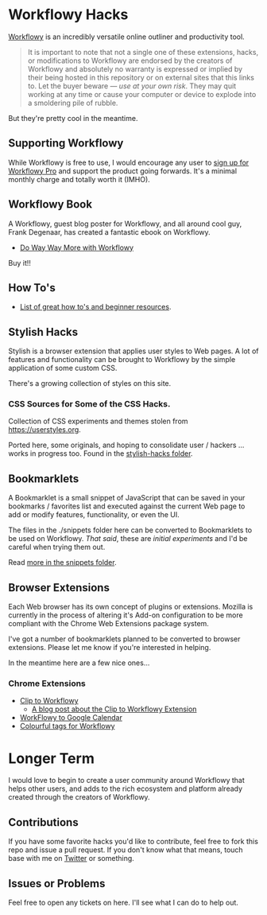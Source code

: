 
# Workflowy Hacks

[Workflowy](https://workflowy.com) is an incredibly versatile online outliner and productivity tool.

> It is important to note that not a single one of these extensions, hacks, or modifications to Workflowy are endorsed by the creators of Workflowy and absolutely no warranty is expressed or implied by their being hosted in this repository or on external sites that this links to. Let the buyer beware — *use at your own risk*. They may quit working at any time or cause your computer or device to explode into a smoldering pile of rubble.

But they're pretty cool in the meantime.

## Supporting Workflowy

While Workflowy is free to use, I would encourage any user to [sign up for Workflowy Pro](https://workflowy.com/accounts/register/) and support the product going forwards. It's a minimal monthly charge and totally worth it (IMHO).

## Workflowy Book

A Workflowy, guest blog poster for Workflowy, and all around cool guy, Frank Degenaar, has created a fantastic ebook on Workflowy.

 - [Do Way Way More with Workflowy](http://www.productivitymashup.com/do-way-way-more-in-workflowy/)

Buy it!!

## How To's

 - [List of great how to's and beginner resources](https://workflowy.com/s/nYxJeeQa4G).

## Stylish Hacks

Stylish is a browser extension that applies user styles to Web pages. A lot of features and functionality can be brought to Workflowy by the simple application of some custom CSS.

There's a growing collection of styles on this site.

### CSS Sources for Some of the CSS Hacks.

Collection of CSS experiments and themes stolen from https://userstyles.org.

Ported here, some originals, and hoping to consolidate user / hackers ... works in progress too. Found in the [stylish-hacks folder](https://github.com/rcherny/wf-hacks/tree/master/stylish-hacks).

## Bookmarklets

A Bookmarklet is a small snippet of JavaScript that can be saved in your bookmarks / favorites list and executed against the current Web page to add or modify features, functionality, or even the UI.

The files in the ./snippets folder here can be converted to Bookmarklets to be used on Workflowy. *That said*, these are *initial experiments* and I'd be careful when trying them out.

Read [more in the snippets folder](./snippets/readme.md).

## Browser Extensions

Each Web browser has its own concept of plugins or extensions. Mozilla is currently in the process of altering it's Add-on configuration to be more compliant with the Chrome Web Extensions package system.

I've got a number of bookmarklets planned to be converted to browser extensions. Please let me know if you're interested in helping.

In the meantime here are a few nice ones...

### Chrome Extensions

 - [Clip to Workflowy](https://chrome.google.com/webstore/detail/clip-to-workflowy/cfifjihfoegnccifkcdomdookdckhaah)
     - [A blog post about the Clip to Workflowy Extension](https://rawbytz.wordpress.com/2015/11/21/clip-to-workflowy/)
 - [WorkFlowy to Google Calendar](https://chrome.google.com/webstore/detail/workflowy-to-google-calen/jgcnopjghjlddcncaiohpbchlojdhgde)
 - [Colourful tags for Workflowy](https://github.com/chronakis/workflowy-color-labels)

# Longer Term

I would love to begin to create a user community around Workflowy that helps other users, and adds to the rich ecosystem and platform already created through the creators of Workflowy.

## Contributions

If you have some favorite hacks you'd like to contribute, feel free to fork this repo and issue a pull request. If you don't know what that means, touch base with me on [Twitter](twitter.com/rcherny) or something.

## Issues or Problems

Feel free to open any tickets on here. I'll see what I can do to help out.
